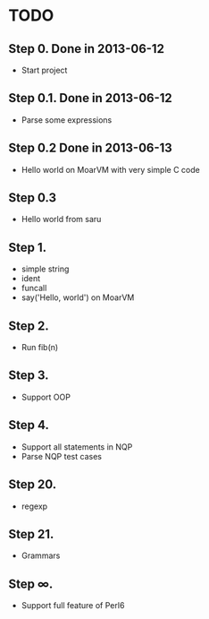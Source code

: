 TODO
====

## Step 0. Done in 2013-06-12

 * Start project

## Step 0.1. Done in 2013-06-12

 * Parse some expressions

## Step 0.2  Done in 2013-06-13

 * Hello world on MoarVM with very simple C code

## Step 0.3

 * Hello world from saru

## Step 1.

 * simple string
 * ident
 * funcall
 * say('Hello, world') on MoarVM

## Step 2.

 * Run fib(n)

## Step 3.

 * Support OOP

## Step 4.

 * Support all statements in NQP
 * Parse NQP test cases

## Step 20.

 * regexp

## Step 21.

 * Grammars

## Step ∞.

 * Support full feature of Perl6

